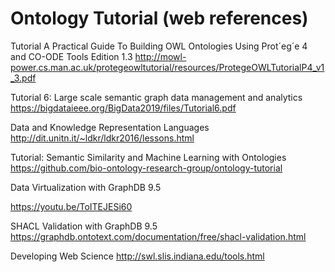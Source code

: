 # Ontology Tutorial (web references)
Tutorial
A Practical Guide To Building OWL Ontologies Using Prot´eg´e 4 and CO-ODE Tools Edition 1.3 
http://mowl-power.cs.man.ac.uk/protegeowltutorial/resources/ProtegeOWLTutorialP4_v1_3.pdf 

Tutorial 6: Large scale semantic graph data management and analytics
https://bigdataieee.org/BigData2019/files/Tutorial6.pdf 

Data and Knowledge Representation Languages
http://dit.unitn.it/~ldkr/ldkr2016/lessons.html 


Tutorial: Semantic Similarity and Machine Learning with Ontologies
https://github.com/bio-ontology-research-group/ontology-tutorial 

Data Virtualization with GraphDB 9.5 

https://youtu.be/ToITEJESi60 

SHACL Validation with GraphDB 9.5 
https://graphdb.ontotext.com/documentation/free/shacl-validation.html 

Developing Web Science
http://swl.slis.indiana.edu/tools.html

